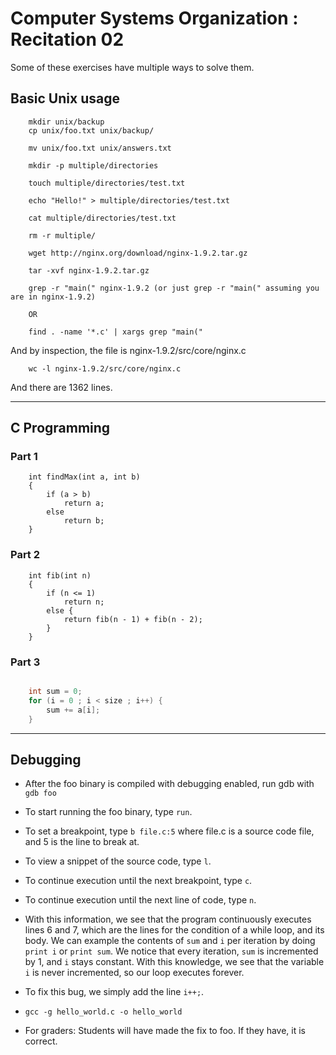 # Computer Systems Organization : Recitation 02

Some of these exercises have multiple ways to solve them.

## Basic Unix usage

```
    mkdir unix/backup
    cp unix/foo.txt unix/backup/
```

```
    mv unix/foo.txt unix/answers.txt
```

```
    mkdir -p multiple/directories
```

```
    touch multiple/directories/test.txt
```

```
    echo "Hello!" > multiple/directories/test.txt
```

```
    cat multiple/directories/test.txt
```

```
    rm -r multiple/
```

```
    wget http://nginx.org/download/nginx-1.9.2.tar.gz
```

```
    tar -xvf nginx-1.9.2.tar.gz
```

```
    grep -r "main(" nginx-1.9.2 (or just grep -r "main(" assuming you are in nginx-1.9.2)

    OR

    find . -name '*.c' | xargs grep "main("
```
And by inspection, the file is nginx-1.9.2/src/core/nginx.c

```
    wc -l nginx-1.9.2/src/core/nginx.c 
```  
And there are 1362 lines.

---

## C Programming  

### Part 1  
```
    int findMax(int a, int b)
    {
        if (a > b)
            return a;
        else
            return b;    
    } 
``` 

### Part 2  
```
    int fib(int n) 
    {
        if (n <= 1)
            return n;
        else {
            return fib(n - 1) + fib(n - 2);
        }
    }
``` 

### Part 3  
```c

    int sum = 0;
    for (i = 0 ; i < size ; i++) {
        sum += a[i];
    }

``` 

---

## Debugging

* After the foo binary is compiled with debugging enabled, run gdb with `gdb foo`  
* To start running the foo binary, type `run`.  
* To set a breakpoint, type `b file.c:5` where file.c is a source code file, and 5 is the line to break at.
* To view a snippet of the source code, type `l`.  
* To continue execution until the next breakpoint, type `c`.  
* To continue execution until the next line of code, type `n`.  
* With this information, we see that the program continuously executes lines 6 and 7, which are the lines for the condition of a while loop, and its body. We can example the contents of `sum` and `i` per iteration by doing `print i` or `print sum`. We notice that every iteration, `sum` is incremented by 1, and `i` stays constant. With this knowledge, we see that the variable `i` is never incremented, so our loop executes forever.   
* To fix this bug, we simply add the line `i++;`.  
* `gcc -g hello_world.c -o hello_world`

* For graders: Students will have made the fix to foo. If they have, it is correct.  
